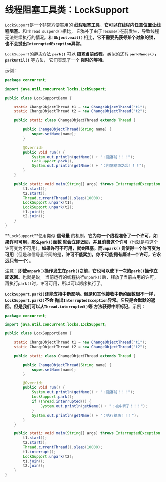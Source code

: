 线程阻塞工具类：LockSupport
===================================================================
`LockSupport`是一个非常方便实用的 **线程阻塞工具**，**它可以在线程内任意位置让线程阻塞**。和`Thread.suspend()`相比，
它弥补了由于`resume()`在前发生，导致线程无法继续执行的情况。和 **`Object.wait()`** 相比，**它不需要先获得某个对象的锁，
也不会抛出`InterruptedException`异常**。

`LockSupport`的静态方法 **`park()`** 可以 **阻塞当前线程**，类似的还有 **`parkNanos()`，`parkUntil()`** 等方法，
它们实现了一个 **限时的等待**。

示例：
```java
package concurrent;

import java.util.concurrent.locks.LockSupport;

public class LockSupportDemo {

    static ChangeObjectThread t1 = new ChangeObjectThread("t1");
    static ChangeObjectThread t2 = new ChangeObjectThread("t2");

    public static class ChangeObjectThread extends Thread {

        public ChangeObjectThread(String name) {
            super.setName(name);
        }

        @Override
        public void run() {
            System.out.println(getName() + "：阻塞前！！！");
            LockSupport.park();
            System.out.println(getName() + "：阻塞结束之后！！！");
        }
    }

    public static void main(String[] args) throws InterruptedException {
        t1.start();
        t2.start();
        Thread.currentThread().sleep(10000);
        LockSupport.unpark(t1);
        LockSupport.unpark(t2);
        t1.join();
        t2.join();
    }
}
```
**`LockSupport`**使用类似 **信号量** 的机制。**它为每一个线程准备了一个许可，如果许可可用，那么`park()`函数
就会立即返回，并且消费这个许可**（也就是将这个许可变为不可用），**如果许可不可用，就会阻塞。而`unpark()`
则使得一个许可变为可用**（但是和信号量不同的是，**许可不能累加，你不可能拥有超过一个许可，它永远只有一个**）。

注意：**即使`unpark()`操作发生在`park()`之前，它也可以使下一次的`park()`操作立即返回**。也就是说，
当前运行的线程执行`unpark()`后，释放了当前占用的许可，再执行`park()`时，许可可用，所以可以顺序执行了。

**`LockSupport.park()`还能支持中断影响。但是和其他接收中断的函数很不一样，`LockSupport.park()`不会
抛出`InterruptedException`异常。它只是会默默的返回。但是我们可以从`Thread.interrupted()`等
方法获得中断标记**。示例：
```java
package concurrent;

import java.util.concurrent.locks.LockSupport;

public class LockSupportDemo {

    static ChangeObjectThread t1 = new ChangeObjectThread("t1");
    static ChangeObjectThread t2 = new ChangeObjectThread("t2");

    public static class ChangeObjectThread extends Thread {

        public ChangeObjectThread(String name) {
            super.setName(name);
        }

        @Override
        public void run() {
            System.out.println(getName() + "：阻塞前！！！");
            LockSupport.park();
            if (Thread.interrupted()) {
                System.out.println(getName() + "：被中断了！！！");
            }
            System.out.println(getName() + "：执行结束！！！");
        }
    }

    public static void main(String[] args) throws InterruptedException {
        t1.start();
        t2.start();
        Thread.currentThread().sleep(10000);
        t1.interrupt();
        LockSupport.unpark(t2);
        t1.join();
        t2.join();
    }
}
```
